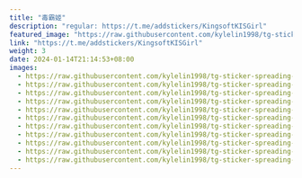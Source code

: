 ```yaml
---
title: "毒霸姬"
description: "regular: https://t.me/addstickers/KingsoftKISGirl"
featured_image: "https://raw.githubusercontent.com/kylelin1998/tg-sticker-spreading-worldwide-images/main/img/d2d0c6c8-5bea-41c6-8f30-1caade1d5b62.jpg"
link: "https://t.me/addstickers/KingsoftKISGirl"
weight: 3
date: 2024-01-14T21:14:53+08:00
images:
  - https://raw.githubusercontent.com/kylelin1998/tg-sticker-spreading-worldwide-images/main/img/d2d0c6c8-5bea-41c6-8f30-1caade1d5b62.jpg
  - https://raw.githubusercontent.com/kylelin1998/tg-sticker-spreading-worldwide-images/main/img/ff322025-1f22-4133-b0ec-b72215a6ad40.jpg
  - https://raw.githubusercontent.com/kylelin1998/tg-sticker-spreading-worldwide-images/main/img/2f01aa6a-ca29-4193-9c09-7a4abdf53c87.jpg
  - https://raw.githubusercontent.com/kylelin1998/tg-sticker-spreading-worldwide-images/main/img/40c19328-90b4-483a-a9ff-84d5257745f8.jpg
  - https://raw.githubusercontent.com/kylelin1998/tg-sticker-spreading-worldwide-images/main/img/4043c2c7-1cfb-44f7-9e47-c2ae45b24631.jpg
  - https://raw.githubusercontent.com/kylelin1998/tg-sticker-spreading-worldwide-images/main/img/d330cb56-0476-446c-9cfa-6915453d8e8d.jpg
  - https://raw.githubusercontent.com/kylelin1998/tg-sticker-spreading-worldwide-images/main/img/1cc8ffbf-bf75-49bf-b1d3-a6eaab11fce7.jpg
  - https://raw.githubusercontent.com/kylelin1998/tg-sticker-spreading-worldwide-images/main/img/74c91bd1-fe0d-4092-9f6b-60382c8f6bf7.jpg
  - https://raw.githubusercontent.com/kylelin1998/tg-sticker-spreading-worldwide-images/main/img/9c565ffe-5c8f-4a92-9b13-59170a2b16b3.jpg
  - https://raw.githubusercontent.com/kylelin1998/tg-sticker-spreading-worldwide-images/main/img/38c3241a-a6a3-47f5-9a2b-3358e6e52744.jpg
  - https://raw.githubusercontent.com/kylelin1998/tg-sticker-spreading-worldwide-images/main/img/b9aa38ea-7ac7-44e9-a691-45ed9219750d.jpg
---
```

